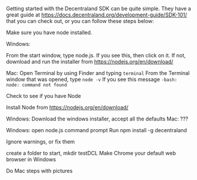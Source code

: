 Getting started with the Decentraland SDK can be quite simple.  They have a great guide at https://docs.decentraland.org/development-guide/SDK-101/ that you can check out, or you can follow these steps below:

Make sure you have node installed.

Windows:

From the start window, type node.js.  If you see this, then click on it.  If not, download and run the installer from https://nodejs.org/en/download/



Mac:
Open Terminal by using Finder and typing `terminal`
From the Terminal window that was opened, type `node -v`
If you see this message 
`-bash: node: command not found`

Check to see if you have Node

Install Node from https://nodejs.org/en/download/

Windows:  Download the windows installer, accept all the defaults
Mac: ???

Windows:  open node.js command prompt
Run npm install -g decentraland

Ignore warnings, or fix them

create a folder to start, mkdir testDCL
Make Chrome your default web browser in Windows

Do Mac steps with pictures

